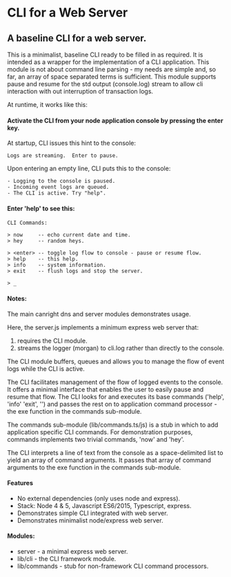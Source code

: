 # CLI for a Web Server

## A baseline CLI for a web server.

This is a minimalist, baseline CLI ready to be filled in as required.  It is intended as a wrapper for the implementation of a CLI application.   This module is not about command line parsing - my needs are simple and, so far, an array of space separated terms is sufficient.  This module supports pause and resume for the std output (console.log) stream to allow cli interaction with out interruption of transaction logs.

At runtime, it works like this:

#### Activate the CLI from your node application console by pressing the enter key.

At startup, CLI issues this hint to the console:

    Logs are streaming.  Enter to pause.

Upon entering an empty line, CLI puts this to the console:

    - Logging to the console is paused.
    - Incoming event logs are queued.
    - The CLI is active. Try "help".

#### Enter 'help' to see this:

    CLI Commands:

    > now     -- echo current date and time.
    > hey     -- random heys.

    > <enter> -- toggle log flow to console - pause or resume flow.
    > help    -- this help.
    > info    -- system information.
    > exit    -- flush logs and stop the server.

    > _

#### Notes:

The main canright dns and server modules demonstrates usage.

Here, the server.js implements a minimum express web server that:

1. requires the CLI module.
2. streams the logger (morgan) to cli.log rather than directly to the console.

The CLI module buffers, queues and allows you to manage the flow of event logs while the CLI is active.

The CLI facilitates management of the flow of logged events to the console.  It offers a minimal interface that enables the user to easily pause and resume that flow.  The CLI looks for and executes its base commands ('help', 'info' 'exit', '') and passes the rest on to application command processor - the exe function in the commands sub-module.

The commands sub-module (lib/commands.ts/js) is a stub in which to add application specific CLI commands.  For demonstration purposes, commands implements two trivial commands, 'now' and 'hey'.

The CLI interprets a line of text from the console as a space-delimited list to yield an array of command arguments.
It passes that array of command arguments to the exe function in the commands sub-module.

#### Features

- No external dependencies (only uses node and express).
- Stack: Node 4 & 5, Javascript ES6/2015, Typescript, express.
- Demonstrates simple CLI integrated with web server.
- Demonstrates minimalist node/express web server.

#### Modules:

- server       - a minimal express web server.
- lib/cli      - the CLI framework module.
- lib/commands - stub for non-framework CLI command processors.
